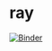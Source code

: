# ray

[![Binder](https://mybinder.org/badge_logo.svg)](https://mybinder.org/v2/gh/mrsuperbuffalo/ray/main)
